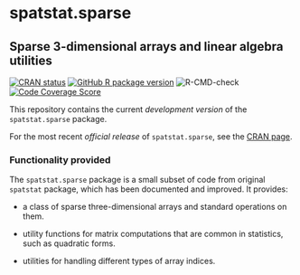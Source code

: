 # spatstat.sparse

## Sparse 3-dimensional arrays and linear algebra utilities

[![CRAN status](http://www.r-pkg.org/badges/version/spatstat.sparse)](http://cran.r-project.org/web/packages/spatstat.sparse)
[![GitHub R package version](https://img.shields.io/github/r-package/v/spatstat/spatstat.sparse)](https://github.com/spatstat/spatstat.sparse)
![R-CMD-check](https://github.com/spatstat/spatstat.sparse/workflows/R-CMD-check/badge.svg)
[![Code Coverage Score](https://codecov.io/github/spatstat/spatstat.sparse/coverage.svg?branch=master)](https://codecov.io/github/spatstat/spatstat.sparse?branch=master)

This repository contains the current _development version_ of the
`spatstat.sparse` package.

For the most recent _official release_ of `spatstat.sparse`,
see the [CRAN page](https://cran.r-project.org/web/packages/spatstat.sparse). 

### Functionality provided

The `spatstat.sparse` package is a small subset of code from
original `spatstat` package, which has been documented and improved.
It provides:

  - a class of sparse three-dimensional arrays
    and standard operations on them.

  - utility functions for matrix computations
    that are common in statistics,
    such as quadratic forms.

  - utilities for handling different types of array indices.